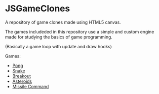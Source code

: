 # JSGameClones
A repository of game clones made using HTML5 canvas.

The games includeded in this repository use a simple and custom engine made for studying the basics of game programming.

(Basically a game loop with update and draw hooks)

Games:

* [Pong](http://0tho.github.io/JSGameClones/Pong)
* [Snake](http://0tho.github.io/JSGameClones/Snake)
* [Breakout](http://0tho.github.io/JSGameClones/Breakout)
* [Asteroids](http://0tho.github.io/JSGameClones/Asteroids)
* [Missile Command](http://0tho.github.io/JSGameClones/MissileCommand)

